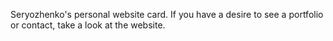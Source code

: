 Seryozhenko's personal website card. If you have a desire to see a portfolio or contact, take a look at the website.

